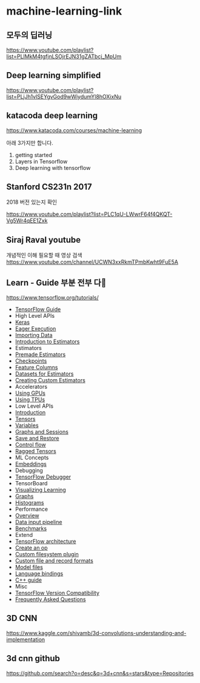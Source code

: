 # machine-learning-link

## 모두의 딥러닝

https://www.youtube.com/playlist?list=PLlMkM4tgfjnLSOjrEJN31gZATbcj_MpUm

## Deep learning simplified

https://www.youtube.com/playlist?list=PLjJh1vlSEYgvGod9wWiydumYl8hOXixNu

## katacoda deep learning

https://www.katacoda.com/courses/machine-learning

아래 3가지만 합니다.

1. getting started
2. Layers in Tensorflow
3. Deep learning with tensorflow

## Stanford CS231n 2017

2018 버전 있는지 확인

https://www.youtube.com/playlist?list=PLC1qU-LWwrF64f4QKQT-Vg5Wr4qEE1Zxk

## Siraj Raval youtube

개념적인 이해 필요할 때 영상 검색  
https://www.youtube.com/channel/UCWN3xxRkmTPmbKwht9FuE5A

## Learn - Guide 부분 전부 다

https://www.tensorflow.org/tutorials/

<nav class="devsite-section-nav devsite-nav nocontent" style="left: auto; max-height: 988px; position: relative; top: 0px;">
    <ul class="devsite-nav-list"><li class="devsite-nav-item devsite-nav-active"><a href="https://www.tensorflow.org/guide/" class="devsite-nav-title"><span>TensorFlow Guide</span></a></li><li class="devsite-nav-item devsite-nav-item-heading"><span class="devsite-nav-title devsite-nav-title-no-path"><span>High Level APIs</span></span></li><li class="devsite-nav-item"><a href="https://www.tensorflow.org/guide/keras" class="devsite-nav-title"><span>Keras</span></a></li><li class="devsite-nav-item"><a href="https://www.tensorflow.org/guide/eager" class="devsite-nav-title"><span>Eager Execution</span></a></li><li class="devsite-nav-item"><a href="https://www.tensorflow.org/guide/datasets" class="devsite-nav-title"><span>Importing Data</span></a></li><li class="devsite-nav-item"><a href="https://www.tensorflow.org/guide/estimators" class="devsite-nav-title"><span>Introduction to Estimators</span></a></li><li class="devsite-nav-item devsite-nav-item-heading"><span class="devsite-nav-title devsite-nav-title-no-path"><span>Estimators</span></span></li><li class="devsite-nav-item"><a href="https://www.tensorflow.org/guide/premade_estimators" class="devsite-nav-title"><span>Premade Estimators</span></a></li><li class="devsite-nav-item"><a href="https://www.tensorflow.org/guide/checkpoints" class="devsite-nav-title"><span>Checkpoints</span></a></li><li class="devsite-nav-item"><a href="https://www.tensorflow.org/guide/feature_columns" class="devsite-nav-title"><span>Feature Columns</span></a></li><li class="devsite-nav-item"><a href="https://www.tensorflow.org/guide/datasets_for_estimators" class="devsite-nav-title"><span>Datasets for Estimators</span></a></li><li class="devsite-nav-item"><a href="https://www.tensorflow.org/guide/custom_estimators" class="devsite-nav-title"><span>Creating Custom Estimators</span></a></li><li class="devsite-nav-item devsite-nav-item-heading"><span class="devsite-nav-title devsite-nav-title-no-path"><span>Accelerators</span></span></li><li class="devsite-nav-item"><a href="https://www.tensorflow.org/guide/using_gpu" class="devsite-nav-title"><span>Using GPUs</span></a></li><li class="devsite-nav-item"><a href="https://www.tensorflow.org/guide/using_tpu" class="devsite-nav-title"><span>Using TPUs</span></a></li><li class="devsite-nav-item devsite-nav-item-heading"><span class="devsite-nav-title devsite-nav-title-no-path"><span>Low Level APIs</span></span></li><li class="devsite-nav-item"><a href="https://www.tensorflow.org/guide/low_level_intro" class="devsite-nav-title"><span>Introduction</span></a></li><li class="devsite-nav-item"><a href="https://www.tensorflow.org/guide/tensors" class="devsite-nav-title"><span>Tensors</span></a></li><li class="devsite-nav-item"><a href="https://www.tensorflow.org/guide/variables" class="devsite-nav-title"><span>Variables</span></a></li><li class="devsite-nav-item"><a href="https://www.tensorflow.org/guide/graphs" class="devsite-nav-title"><span>Graphs and Sessions</span></a></li><li class="devsite-nav-item"><a href="https://www.tensorflow.org/guide/saved_model" class="devsite-nav-title"><span>Save and Restore</span></a></li><li class="devsite-nav-item"><a href="https://www.tensorflow.org/guide/autograph" class="devsite-nav-title"><span>Control flow</span></a></li><li class="devsite-nav-item"><a href="https://www.tensorflow.org/guide/ragged_tensors" class="devsite-nav-title"><span>Ragged Tensors</span></a></li><li class="devsite-nav-item devsite-nav-item-heading"><span class="devsite-nav-title devsite-nav-title-no-path"><span>ML Concepts</span></span></li><li class="devsite-nav-item"><a href="https://www.tensorflow.org/guide/embedding" class="devsite-nav-title"><span>Embeddings</span></a></li><li class="devsite-nav-item devsite-nav-item-heading"><span class="devsite-nav-title devsite-nav-title-no-path"><span>Debugging</span></span></li><li class="devsite-nav-item"><a href="https://www.tensorflow.org/guide/debugger" class="devsite-nav-title"><span>TensorFlow Debugger</span></a></li><li class="devsite-nav-item devsite-nav-item-heading"><span class="devsite-nav-title devsite-nav-title-no-path"><span>TensorBoard</span></span></li><li class="devsite-nav-item"><a href="https://www.tensorflow.org/guide/summaries_and_tensorboard" class="devsite-nav-title"><span>Visualizing Learning</span></a></li><li class="devsite-nav-item"><a href="https://www.tensorflow.org/guide/graph_viz" class="devsite-nav-title"><span>Graphs</span></a></li><li class="devsite-nav-item"><a href="https://www.tensorflow.org/guide/tensorboard_histograms" class="devsite-nav-title"><span>Histograms</span></a></li><li class="devsite-nav-item devsite-nav-item-heading"><span class="devsite-nav-title devsite-nav-title-no-path"><span>Performance</span></span></li><li class="devsite-nav-item"><a href="https://www.tensorflow.org/guide/performance/overview" class="devsite-nav-title"><span>Overview</span></a></li><li class="devsite-nav-item"><a href="https://www.tensorflow.org/guide/performance/datasets" class="devsite-nav-title"><span>Data input pipeline</span></a></li><li class="devsite-nav-item"><a href="https://www.tensorflow.org/guide/performance/benchmarks" class="devsite-nav-title"><span>Benchmarks</span></a></li><li class="devsite-nav-item devsite-nav-item-heading"><span class="devsite-nav-title devsite-nav-title-no-path"><span>Extend</span></span></li><li class="devsite-nav-item"><a href="https://www.tensorflow.org/guide/extend/architecture" class="devsite-nav-title"><span>TensorFlow architecture</span></a></li><li class="devsite-nav-item"><a href="https://www.tensorflow.org/guide/extend/op" class="devsite-nav-title"><span>Create an op</span></a></li><li class="devsite-nav-item"><a href="https://www.tensorflow.org/guide/extend/filesystem" class="devsite-nav-title"><span>Custom filesystem plugin</span></a></li><li class="devsite-nav-item"><a href="https://www.tensorflow.org/guide/extend/formats" class="devsite-nav-title"><span>Custom file and record formats</span></a></li><li class="devsite-nav-item"><a href="https://www.tensorflow.org/guide/extend/model_files" class="devsite-nav-title"><span>Model files</span></a></li><li class="devsite-nav-item"><a href="https://www.tensorflow.org/guide/extend/bindings" class="devsite-nav-title"><span>Language bindings</span></a></li><li class="devsite-nav-item"><a href="https://www.tensorflow.org/guide/extend/cc" class="devsite-nav-title"><span>C++ guide</span></a></li><li class="devsite-nav-item devsite-nav-item-heading"><span class="devsite-nav-title devsite-nav-title-no-path"><span>Misc</span></span></li><li class="devsite-nav-item"><a href="https://www.tensorflow.org/guide/version_compat" class="devsite-nav-title"><span>TensorFlow Version Compatibility</span></a></li><li class="devsite-nav-item"><a href="https://www.tensorflow.org/guide/faq" class="devsite-nav-title"><span>Frequently Asked Questions</span></a></li></ul>
  </nav>

## 3D CNN

https://www.kaggle.com/shivamb/3d-convolutions-understanding-and-implementation

## 3d cnn github

https://github.com/search?o=desc&q=3d+cnn&s=stars&type=Repositories

